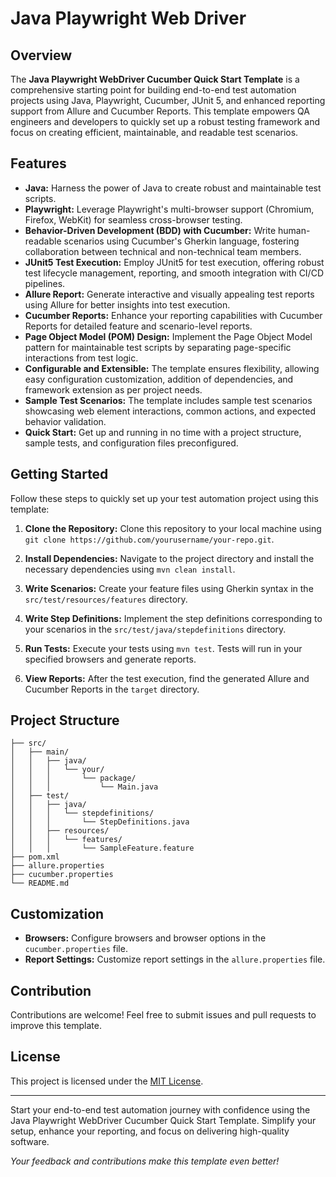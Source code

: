 # Java Playwright Web Driver 

## Overview

The **Java Playwright WebDriver Cucumber Quick Start Template** is a comprehensive starting point for building end-to-end test automation projects using Java, Playwright, Cucumber, JUnit 5, and enhanced reporting support from Allure and Cucumber Reports. This template empowers QA engineers and developers to quickly set up a robust testing framework and focus on creating efficient, maintainable, and readable test scenarios.

## Features

- **Java:** Harness the power of Java to create robust and maintainable test scripts.
- **Playwright:** Leverage Playwright's multi-browser support (Chromium, Firefox, WebKit) for seamless cross-browser testing.
- **Behavior-Driven Development (BDD) with Cucumber:** Write human-readable scenarios using Cucumber's Gherkin language, fostering collaboration between technical and non-technical team members.
- **JUnit5 Test Execution:** Employ JUnit5 for test execution, offering robust test lifecycle management, reporting, and smooth integration with CI/CD pipelines.
- **Allure Report:** Generate interactive and visually appealing test reports using Allure for better insights into test execution.
- **Cucumber Reports:** Enhance your reporting capabilities with Cucumber Reports for detailed feature and scenario-level reports.
- **Page Object Model (POM) Design:** Implement the Page Object Model pattern for maintainable test scripts by separating page-specific interactions from test logic.
- **Configurable and Extensible:** The template ensures flexibility, allowing easy configuration customization, addition of dependencies, and framework extension as per project needs.
- **Sample Test Scenarios:** The template includes sample test scenarios showcasing web element interactions, common actions, and expected behavior validation.
- **Quick Start:** Get up and running in no time with a project structure, sample tests, and configuration files preconfigured.


## Getting Started

Follow these steps to quickly set up your test automation project using this template:

1. **Clone the Repository:** Clone this repository to your local machine using `git clone https://github.com/yourusername/your-repo.git`.

2. **Install Dependencies:** Navigate to the project directory and install the necessary dependencies using `mvn clean install`.

3. **Write Scenarios:** Create your feature files using Gherkin syntax in the `src/test/resources/features` directory.

4. **Write Step Definitions:** Implement the step definitions corresponding to your scenarios in the `src/test/java/stepdefinitions` directory.

5. **Run Tests:** Execute your tests using `mvn test`. Tests will run in your specified browsers and generate reports.

6. **View Reports:** After the test execution, find the generated Allure and Cucumber Reports in the `target` directory.

## Project Structure
```plaintext
├── src/
│   ├── main/
│   │   ├── java/
│   │   │   └── your/
│   │   │       └── package/
│   │   │           └── Main.java
│   ├── test/
│   │   ├── java/
│   │   │   └── stepdefinitions/
│   │   │       └── StepDefinitions.java
│   │   ├── resources/
│   │   │   └── features/
│   │   │       └── SampleFeature.feature
├── pom.xml
├── allure.properties
├── cucumber.properties
└── README.md
```
## Customization

- **Browsers:** Configure browsers and browser options in the `cucumber.properties` file.
- **Report Settings:** Customize report settings in the `allure.properties` file.

## Contribution

Contributions are welcome! Feel free to submit issues and pull requests to improve this template.

## License

This project is licensed under the [MIT License](https://opensource.org/licenses/MIT).

---

Start your end-to-end test automation journey with confidence using the Java Playwright WebDriver Cucumber Quick Start Template. Simplify your setup, enhance your reporting, and focus on delivering high-quality software.

_Your feedback and contributions make this template even better!_
